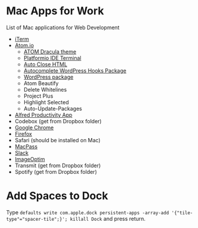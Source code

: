 # Mac Apps for Work
List of Mac applications for Web Development

* [iTerm](https://iterm2.com/index.html)
* [Atom.io](https://atom.io/)
  * [ATOM Dracula theme](https://draculatheme.com/atom/)
  * [Platformio IDE Terminal](https://atom.io/packages/platformio-ide-terminal)
  * [Auto Close HTML](https://atom.io/packages/autoclose-html)
  * [Autocomplete WordPress Hooks Package](https://atom.io/packages/autocomplete-wordpress-hooks)
  * [WordPress package](https://atom.io/packages/wordpress)
  * Atom Beautify
  * Delete Whitelines
  * Project Plus
  * Highlight Selected
  * Auto-Update-Packages
* [Alfred Productivity App](https://www.alfredapp.com/)
* Codebox (get from Dropbox folder)
* [Google Chrome](https://www.google.com/chrome/)
* [Firefox](https://www.mozilla.org/en-US/firefox/new/)
* Safari (should be installed on Mac)
* [MacPass](https://macpassapp.org/)
* [Slack](https://slack.com/downloads/osx)
* [ImageOptim](https://imageoptim.com/mac)
* Transmit (get from Dropbox folder)
* Spotify (get from Dropbox folder)

# Add Spaces to Dock
Type `defaults write com.apple.dock persistent-apps -array-add '{"tile-type"="spacer-tile";}'; killall Dock` and press return.
